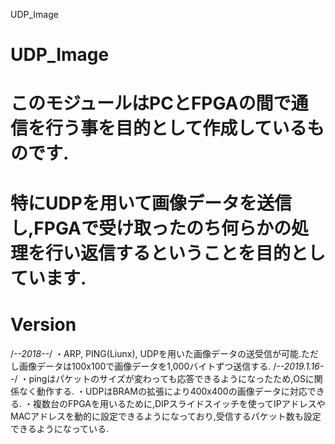 UDP_Image
# UDP_Image
# このモジュールはPCとFPGAの間で通信を行う事を目的として作成しているものです.
# 特にUDPを用いて画像データを送信し,FPGAで受け取ったのち何らかの処理を行い返信するということを目的としています.

# Version
/*--2018--*/
・ARP, PING(Liunx), UDPを用いた画像データの送受信が可能.ただし画像データは100x100で画像データを1,000バイトずつ送信する.
/*--2019.1.16--*/
・pingはパケットのサイズが変わっても応答できるようになったため,OSに関係なく動作する.
・UDPはBRAMの拡張により400x400の画像データに対応できる.
・複数台のFPGAを用いるために,DIPスライドスイッチを使ってIPアドレスやMACアドレスを動的に設定できるようになっており,受信するパケット数も設定できるようになっている.
